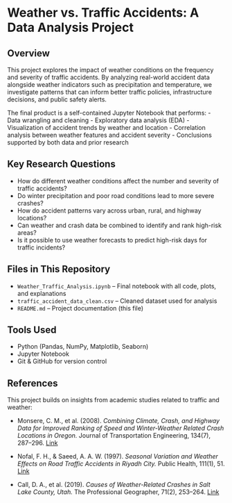 # Weather vs. Traffic Accidents: A Data Analysis Project

## Overview

This project explores the impact of weather conditions on the frequency and severity of traffic accidents. By analyzing real-world accident data alongside weather indicators such as precipitation and temperature, we investigate patterns that can inform better traffic policies, infrastructure decisions, and public safety alerts.

The final product is a self-contained Jupyter Notebook that performs: - Data wrangling and cleaning - Exploratory data analysis (EDA) - Visualization of accident trends by weather and location - Correlation analysis between weather features and accident severity - Conclusions supported by both data and prior research

## Key Research Questions

-   How do different weather conditions affect the number and severity of traffic accidents?
-   Do winter precipitation and poor road conditions lead to more severe crashes?
-   How do accident patterns vary across urban, rural, and highway locations?
-   Can weather and crash data be combined to identify and rank high-risk areas?
-   Is it possible to use weather forecasts to predict high-risk days for traffic incidents?

## Files in This Repository

-   `Weather_Traffic_Analysis.ipynb` – Final notebook with all code, plots, and explanations
-   `traffic_accident_data_clean.csv` – Cleaned dataset used for analysis
-   `README.md` – Project documentation (this file)

## Tools Used

-   Python (Pandas, NumPy, Matplotlib, Seaborn)
-   Jupyter Notebook
-   Git & GitHub for version control

## References

This project builds on insights from academic studies related to traffic and weather:

-   Monsere, C. M., et al. (2008). *Combining Climate, Crash, and Highway Data for Improved Ranking of Speed and Winter-Weather Related Crash Locations in Oregon.* Journal of Transportation Engineering, 134(7), 287–296. [Link](https://doi.org/10.1061/(ASCE)0733-947X(2008)134:7(287))

-   Nofal, F. H., & Saeed, A. A. W. (1997). *Seasonal Variation and Weather Effects on Road Traffic Accidents in Riyadh City.* Public Health, 111(1), 51. [Link](https://doi.org/10.1038/sj.ph.1900297)

-   Call, D. A., et al. (2019). *Causes of Weather-Related Crashes in Salt Lake County, Utah.* The Professional Geographer, 71(2), 253–264. [Link](https://doi.org/10.1080/00330124.2018.1501713)
